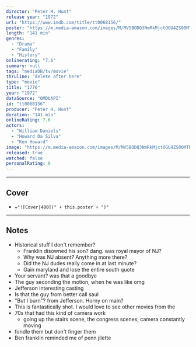 ```yaml
---
director: "Peter H. Hunt"
release year: "1972"
url: "https://www.imdb.com/title/tt0068156/"
poster: "https://m.media-amazon.com/images/M/MV5BODQ3NmRkMjctOGU4ZS00MTEyLWE0ZDgtMGU0OGQwMThlMTQyXkEyXkFqcGc@._V1_SX300.jpg"
length: "141 min"
genres: 
  - "Drama"
  - "Family"
  - "History"
onlinerating: "7.6"
summary: null
tags: "mediaDB/tv/movie"
thruline: "delete after here"
type: "movie"
title: "1776"
year: "1972"
dataSource: "OMDbAPI"
id: "tt0068156"
producer: "Peter H. Hunt"
duration: "141 min"
onlineRating: 7.6
actors: 
  - "William Daniels"
  - "Howard Da Silva"
  - "Ken Howard"
image: "https://m.media-amazon.com/images/M/MV5BODQ3NmRkMjctOGU4ZS00MTEyLWE0ZDgtMGU0OGQwMThlMTQyXkEyXkFqcGc@._V1_SX300.jpg"
released: true
watched: false
personalRating: 0
---
```



---
## Cover

- `="![Cover|400](" + this.poster + ")"`

---
## Notes
- Historical stuff I don't remember?
	- Franklin disowned his son? dang. was royal mayor of NJ?
	- Why was NJ absent? Anything more there?
	- Did the NJ dudes really come in at last minute?
	- Gain maryland and lose the entire south quote
- Your servant? was that a goodbye
- The guy seconding the motion, when he was like omg
- Jefferson interesting casting
- Is that the guy from better call saul
- "But I burn"? from Jefferson. Horny on main?
- This is fantastically shot. I would love to see other movies from the
- 70s that had this kind of camera work
	- going up the stairs scene, the congress scenes, camera constantly moving
- fondle them but don't finger them
- Ben franklin reminded me of penn jilette
